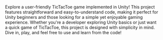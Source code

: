 Explore a user-friendly TicTacToe game implemented in Unity! This project features straightforward and easy-to-understand code,
 making it perfect for Unity beginners and those looking for a simple yet enjoyable gaming experience.
 Whether you're a developer exploring Unity basics or just want a quick game of TicTacToe,
 this project is designed with simplicity in mind. Dive in, play, and feel free to use and learn from the code!
